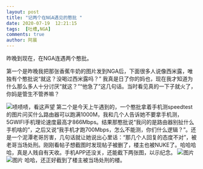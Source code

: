 ```yaml
---
layout: post
title: "记两个在NGA遇见的憨批 "
date: 2020-07-19  12:21:15
tags:  [吐槽,NGA]
comments: true
author: 阿晨
---
```

昨晚到现在，在NGA连遇两个憨批。

第一个是昨晚我把那张香蕉牛奶的图片发到NGA后，下面很多人说像西米露，唯独有个憨批说“就这？没喝过西米露吗？”
我真是日了你的妈也，现在我才知道为什么那么多人十分讨厌“就这？”“他急了”这几句话。当时看见真的一下子就火了，你妈是管生不管养嘛？

![啧啧啧，看这声望](https://tva1.sinaimg.cn/large/005SoGeUly1ggw6ucuowhj30nd02r3ye.jpg)
第二个是今天上午遇到的，一个憨批拿着手机测speedtest的图片问买什么路由器可以跑满1000M，我和几个人告诉她不要拿手机测，5GWIFI手机理论速度最高才866Mbps。结果那憨批说“我问的是路由器别扯什么手机啥的”，之后又说“我手机才跑700Mbps，怎么不能测，你们什么逻辑？”。还是一个泥潭老哥厉害，几句话就让她说出心里话：“那几个人回复的态度不对”，被老哥当场处刑。刚刚看帖子想截图时发现帖子被删了，楼主也被NUKE了。哈哈哈哈，真是人贱自有天收。手机APP还没关，还能截下两张图，以示纪念。
![图片](https://tvax1.sinaimg.cn/wap360/005SoGeUly1ggw6rykkmpj30u01o04bo.jpg)![图片](https://tva3.sinaimg.cn/wap360/005SoGeUly1ggw6shr938j30u01o0k30.jpg)
哈哈，还正好截到了楼主被当场处刑的楼。